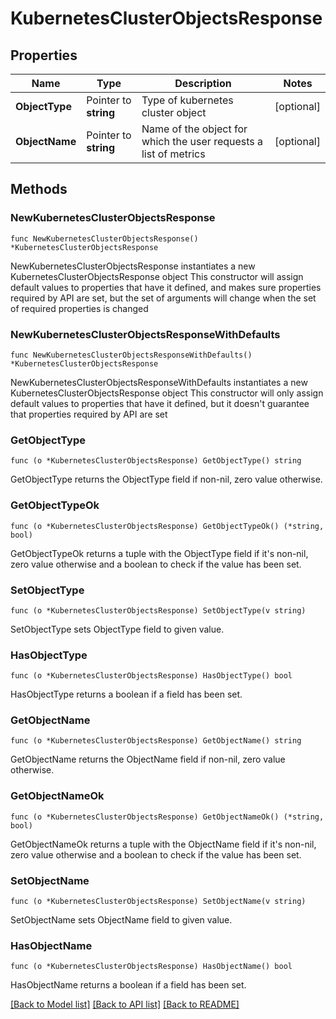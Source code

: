 # KubernetesClusterObjectsResponse

## Properties

Name | Type | Description | Notes
------------ | ------------- | ------------- | -------------
**ObjectType** | Pointer to **string** | Type of kubernetes cluster object | [optional] 
**ObjectName** | Pointer to **string** | Name of the object for which the user requests a list of metrics | [optional] 

## Methods

### NewKubernetesClusterObjectsResponse

`func NewKubernetesClusterObjectsResponse() *KubernetesClusterObjectsResponse`

NewKubernetesClusterObjectsResponse instantiates a new KubernetesClusterObjectsResponse object
This constructor will assign default values to properties that have it defined,
and makes sure properties required by API are set, but the set of arguments
will change when the set of required properties is changed

### NewKubernetesClusterObjectsResponseWithDefaults

`func NewKubernetesClusterObjectsResponseWithDefaults() *KubernetesClusterObjectsResponse`

NewKubernetesClusterObjectsResponseWithDefaults instantiates a new KubernetesClusterObjectsResponse object
This constructor will only assign default values to properties that have it defined,
but it doesn't guarantee that properties required by API are set

### GetObjectType

`func (o *KubernetesClusterObjectsResponse) GetObjectType() string`

GetObjectType returns the ObjectType field if non-nil, zero value otherwise.

### GetObjectTypeOk

`func (o *KubernetesClusterObjectsResponse) GetObjectTypeOk() (*string, bool)`

GetObjectTypeOk returns a tuple with the ObjectType field if it's non-nil, zero value otherwise
and a boolean to check if the value has been set.

### SetObjectType

`func (o *KubernetesClusterObjectsResponse) SetObjectType(v string)`

SetObjectType sets ObjectType field to given value.

### HasObjectType

`func (o *KubernetesClusterObjectsResponse) HasObjectType() bool`

HasObjectType returns a boolean if a field has been set.

### GetObjectName

`func (o *KubernetesClusterObjectsResponse) GetObjectName() string`

GetObjectName returns the ObjectName field if non-nil, zero value otherwise.

### GetObjectNameOk

`func (o *KubernetesClusterObjectsResponse) GetObjectNameOk() (*string, bool)`

GetObjectNameOk returns a tuple with the ObjectName field if it's non-nil, zero value otherwise
and a boolean to check if the value has been set.

### SetObjectName

`func (o *KubernetesClusterObjectsResponse) SetObjectName(v string)`

SetObjectName sets ObjectName field to given value.

### HasObjectName

`func (o *KubernetesClusterObjectsResponse) HasObjectName() bool`

HasObjectName returns a boolean if a field has been set.


[[Back to Model list]](../README.md#documentation-for-models) [[Back to API list]](../README.md#documentation-for-api-endpoints) [[Back to README]](../README.md)


